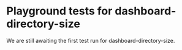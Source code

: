 # Playground tests for dashboard-directory-size
We are still awaiting the first test run for dashboard-directory-size.
